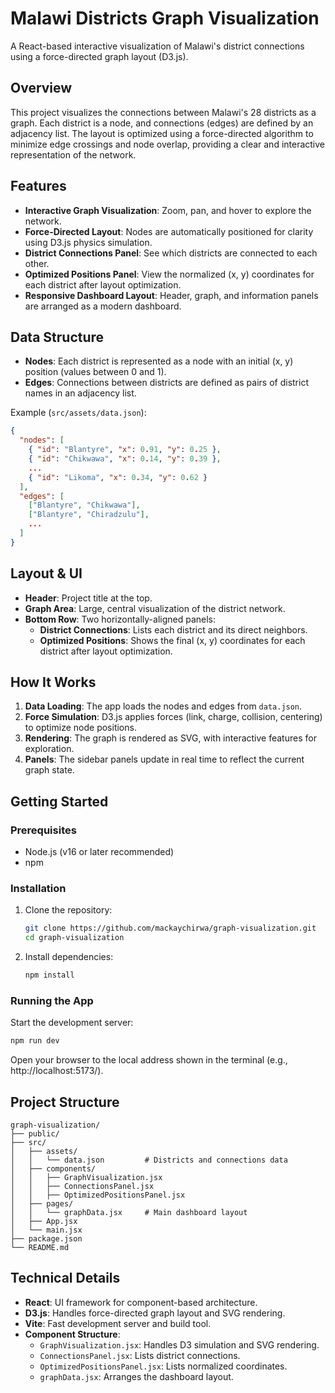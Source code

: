 # Malawi Districts Graph Visualization

A React-based interactive visualization of Malawi's district connections using a force-directed graph layout (D3.js).

## Overview
This project visualizes the connections between Malawi's 28 districts as a graph. Each district is a node, and connections (edges) are defined by an adjacency list. The layout is optimized using a force-directed algorithm to minimize edge crossings and node overlap, providing a clear and interactive representation of the network.

## Features
- **Interactive Graph Visualization**: Zoom, pan, and hover to explore the network.
- **Force-Directed Layout**: Nodes are automatically positioned for clarity using D3.js physics simulation.
- **District Connections Panel**: See which districts are connected to each other.
- **Optimized Positions Panel**: View the normalized (x, y) coordinates for each district after layout optimization.
- **Responsive Dashboard Layout**: Header, graph, and information panels are arranged as a modern dashboard.

## Data Structure
- **Nodes**: Each district is represented as a node with an initial (x, y) position (values between 0 and 1).
- **Edges**: Connections between districts are defined as pairs of district names in an adjacency list.

Example (`src/assets/data.json`):
```json
{
  "nodes": [
    { "id": "Blantyre", "x": 0.91, "y": 0.25 },
    { "id": "Chikwawa", "x": 0.14, "y": 0.39 },
    ...
    { "id": "Likoma", "x": 0.34, "y": 0.62 }
  ],
  "edges": [
    ["Blantyre", "Chikwawa"],
    ["Blantyre", "Chiradzulu"],
    ...
  ]
}
```

## Layout & UI
- **Header**: Project title at the top.
- **Graph Area**: Large, central visualization of the district network.
- **Bottom Row**: Two horizontally-aligned panels:
  - **District Connections**: Lists each district and its direct neighbors.
  - **Optimized Positions**: Shows the final (x, y) coordinates for each district after layout optimization.

## How It Works
1. **Data Loading**: The app loads the nodes and edges from `data.json`.
2. **Force Simulation**: D3.js applies forces (link, charge, collision, centering) to optimize node positions.
3. **Rendering**: The graph is rendered as SVG, with interactive features for exploration.
4. **Panels**: The sidebar panels update in real time to reflect the current graph state.

## Getting Started
### Prerequisites
- Node.js (v16 or later recommended)
- npm

### Installation
1. Clone the repository:
   ```bash
   git clone https://github.com/mackaychirwa/graph-visualization.git
   cd graph-visualization
   ```
2. Install dependencies:
   ```bash
   npm install
   ```

### Running the App
Start the development server:
```bash
npm run dev
```
Open your browser to the local address shown in the terminal (e.g., http://localhost:5173/).

## Project Structure
```
graph-visualization/
├── public/
├── src/
│   ├── assets/
│   │   └── data.json         # Districts and connections data
│   ├── components/
│   │   ├── GraphVisualization.jsx
│   │   ├── ConnectionsPanel.jsx
│   │   ├── OptimizedPositionsPanel.jsx
│   ├── pages/
│   │   └── graphData.jsx     # Main dashboard layout
│   ├── App.jsx
│   └── main.jsx
├── package.json
└── README.md
```

## Technical Details
- **React**: UI framework for component-based architecture.
- **D3.js**: Handles force-directed graph layout and SVG rendering.
- **Vite**: Fast development server and build tool.
- **Component Structure**:
  - `GraphVisualization.jsx`: Handles D3 simulation and SVG rendering.
  - `ConnectionsPanel.jsx`: Lists district connections.
  - `OptimizedPositionsPanel.jsx`: Lists normalized coordinates.
  - `graphData.jsx`: Arranges the dashboard layout.